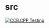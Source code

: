 # src

[![CCB.CPP Testing](img/ccb-cpp-testing.jpeg)](https://github.com/byddybbyd/CCB/blob/main/src/ccb.cpp)
